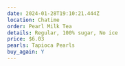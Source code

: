 ```yaml
---
date: 2024-01-28T19:10:21.444Z
location: Chatime
order: Pearl Milk Tea
details: Regular, 100% sugar, No ice
price: $6.03
pearls: Tapioca Pearls
buy_again: Y
---
```

